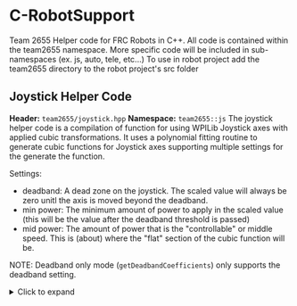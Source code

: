 # C-RobotSupport
Team 2655 Helper code for FRC Robots in C++.
All code is contained within the team2655 namespace.
More specific code will be included in sub-namespaces (ex. js, auto, tele, etc...)
To use in robot project add the team2655 directory to the robot project's src folder


## Joystick Helper Code
**Header:** `team2655/joystick.hpp`
**Namespace:** `team2655::js`
The joystick helper code is a compilation of function for using WPILib Joystick axes with applied cubic transformations. It uses a polynomial fitting routine to generate cubic functions for Joystick axes supporting multiple settings for the generate the function.

Settings:
- deadband: A dead zone on the joystick. The scaled value will always be zero unitl the axis is moved beyond the deadband.
- min power: The minimum amount of power to apply in the scaled value (this will be the value after the deadband threshold is passed)
- mid power: The amount of power that is the "controllable" or middle speed. This is (about) where the "flat" section of the cubic function will be.

NOTE: Deadband only mode (`getDeadbandCoefficients`) only supports the deadband setting.

<details><summary>Click to expand</summary>
<p>

![Cubic Demo](https://github.com/FRC-Team2655/RobotSupport/raw/master/cubic-demo.png)

Example Code:

```c++
#include <team2655/joystick.hpp>
using namespace 2655;
```

```c++
// Define the settings
double deadband = 0.1, minPower = 0.2, midPower = 0.6;

// Get the coefficients
js::coefficients coefficients = js::getCubicCoefficients(deadband, minPower, midPower);
js::coefficients deadbandonly = js::getDeadbandCoefficients(deadband);
	
// Different ways of getting the value
double cubicValue = js::getScaledValue(coefficients, axisValue);
double deadbandOnlyWithCubicCoefficients = js::getScaledValue(coefficients, axisValue, true);
double deadbandOnlyValue = js::getScaledValue(deadbandonly, axisValue);
```

</p>
</details>
